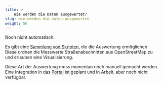```yaml
---
title: >
    Wie werden die Daten ausgewertet?
slug: wie-werden-die-daten-ausgewertet
weight: 50
---
```


Noch nicht automatisch.

Es gibt eine [Sammlung von
Skripten](https://github.com/openbikesensor/OpenBikeSensor-Scripts), die die
Auswertung ermöglichen. Diese ordnen die Messwerte Straßenabschnitten aus
OpenStreetMap zu und erlauben eine Visualisierung.

Diese Art der Auswertung muss momentan noch manuell gemacht werden. Eine
Integration in das [Portal](https://github.com/openbikesensor/portal) ist
geplant und in Arbeit, aber noch nicht verfügbar.
